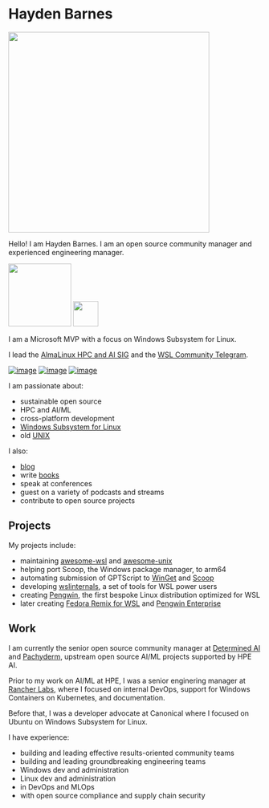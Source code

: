 # Hayden Barnes

<img src="https://github.com/user-attachments/assets/0c976337-da54-4233-b118-36a047d28740" width="400">

Hello! I am Hayden Barnes. I am an open source community manager and experienced engineering manager.

<img src="https://github.com/user-attachments/assets/344db775-3d93-4278-ad16-02b65c847c45" width="125"> <img src="https://almalinux.org/images/icon.svg" width="50" />

I am a Microsoft MVP with a focus on Windows Subsystem for Linux. 

I lead the [AlmaLinux HPC and AI SIG](https://wiki.almalinux.org/sigs/HPCandAI.html) and the [WSL Community Telegram](https://t.me/+SK14TGZ7O2bYtRyo).

[![image](https://github.com/user-attachments/assets/08d647f2-6bc8-498d-91d1-e1944801122a)](https://x.com/unixterminal) [![image](https://github.com/user-attachments/assets/eae8cee1-793c-4d80-91ef-b24901210dea)](https://www.linkedin.com/in/thbarnes/) [![image](https://github.com/user-attachments/assets/1f9b47a3-69ad-47ae-88e4-cb737ff65de2)](https://www.instagram.com/redbeardedhayden/)


I am passionate about:

* sustainable open source
* HPC and AI/ML
* cross-platform development
* [Windows Subsystem for Linux](https://github.com/sirredbeard/awesome-wsl)
* old [UNIX](https://github.com/sirredbeard/awesome-unixhttps:/)

I also:

* [blog](https://boxofcables.dev/https:/)
* write [books](https://www.amazon.com/Windows-Subsystem-Linux-Cross-Platform-Collaboration/dp/1484268725/https:/)
* speak at conferences
* guest on a variety of podcasts and streams
* contribute to open source projects

## Projects

My projects include:

* maintaining [awesome-wsl](https://github.com/sirredbeard/awesome-wslhttps:/) and [awesome-unix](https://github.com/sirredbeard/awesome-unixhttps:/)
* helping port Scoop, the Windows package manager, to arm64
* automating submission of GPTScript to [WinGet](https://github.com/gptscript-ai/gptscript/commit/c6fef469163411c55bd32867d94f329ad0d8481d) and [Scoop](https://github.com/ScoopInstaller/Extras/commit/a985c84fa4144185eb25ff0fc71ab0c5cae3abcfhttps:/)
* developing [wslinternals](https://github.com/sirredbeard/wslinternalshttps:/), a set of tools for WSL power users
* creating [Pengwin](https://github.com/WhitewaterFoundry/Pengwinhttps:/), the first bespoke Linux distribution optimized for WSL
* later creating [Fedora Remix for WSL](https://https://github.com/WhitewaterFoundry/Fedora-Remix-for-WSL) and [Pengwin Enterprise](https://github.com/WhitewaterFoundry/Pengwin-Enterprise)

## Work

I am currently the senior open source community manager at [Determined AI](https://www.determined.ai/https:/) and [Pachyderm](https://pachyderm.io/https:/), upstream open source AI/ML projects supported by HPE AI.

Prior to my work on AI/ML at HPE, I was a senior enginering manager at [Rancher Labs](https://www.rancher.com/https:/), where I focused on internal DevOps, support for Windows Containers on Kubernetes, and documentation.

Before that, I was a developer advocate at Canonical where I focused on Ubuntu on Windows Subsystem for Linux.

I have experience:

* building and leading effective results-oriented community teams
* building and leading groundbreaking engineering teams
* Windows dev and administration
* Linux dev and administration
* in DevOps and MLOps
* with open source compliance and supply chain security
